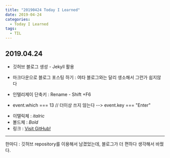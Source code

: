 ```yaml
---
title: "20190424 Today I Learned"
date: 2019-04-24
categories:
  - Today I Learned
tags:
  - TIL
---
```


## 2019.04.24
* 깃허브 블로그 생성 - Jekyll 활용
* 마크다운으로 블로그 포스팅 하기 : 여타 블로그와는 달리 생소해서 그런가 쉽지않다
    
* 인텔리제이 단축키 : Rename - Shift +F6
    
* event.which === 13 // 더이상 쓰지 않는다  -->  event.key === "Enter"

- 이탤릭체 : _italric_ <!--_italric_-->  
- 볼드체 : *Bold* <!-- *Bold* -->
- 링크 : [Visit GitHub!](https://www.github.com)

   
   

---
한마디 : 깃허브 repository를 이용해서 남겼었는데, 블로그가 더 편하다 생각해서 바꿨다.
